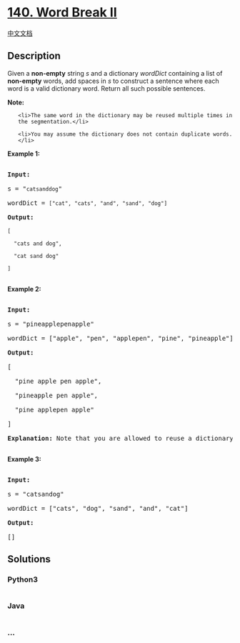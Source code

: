 # [140. Word Break II](https://leetcode.com/problems/word-break-ii)

[中文文档](/solution/0100-0199/0140.Word%20Break%20II/README.md)

## Description
<p>Given a <strong>non-empty</strong> string <em>s</em> and a dictionary <em>wordDict</em> containing a list of <strong>non-empty</strong> words, add spaces in <em>s</em> to construct a sentence where each word is a valid dictionary word.&nbsp;Return all such possible sentences.</p>



<p><strong>Note:</strong></p>



<ul>

	<li>The same word in the dictionary may be reused multiple times in the segmentation.</li>

	<li>You may assume the dictionary does not contain duplicate words.</li>

</ul>



<p><strong>Example 1:</strong></p>



<pre>

<strong>Input:

</strong>s = &quot;<code>catsanddog</code>&quot;

wordDict = <code>[&quot;cat&quot;, &quot;cats&quot;, &quot;and&quot;, &quot;sand&quot;, &quot;dog&quot;]</code>

<strong>Output:

</strong><code>[

&nbsp; &quot;cats and dog&quot;,

&nbsp; &quot;cat sand dog&quot;

]</code>

</pre>



<p><strong>Example 2:</strong></p>



<pre>

<strong>Input:

</strong>s = &quot;pineapplepenapple&quot;

wordDict = [&quot;apple&quot;, &quot;pen&quot;, &quot;applepen&quot;, &quot;pine&quot;, &quot;pineapple&quot;]

<strong>Output:

</strong>[

&nbsp; &quot;pine apple pen apple&quot;,

&nbsp; &quot;pineapple pen apple&quot;,

&nbsp; &quot;pine applepen apple&quot;

]

<strong>Explanation:</strong> Note that you are allowed to reuse a dictionary word.

</pre>



<p><strong>Example 3:</strong></p>



<pre>

<strong>Input:

</strong>s = &quot;catsandog&quot;

wordDict = [&quot;cats&quot;, &quot;dog&quot;, &quot;sand&quot;, &quot;and&quot;, &quot;cat&quot;]

<strong>Output:

</strong>[]</pre>




## Solutions


<!-- tabs:start -->

### **Python3**

```python

```

### **Java**

```java

```

### **...**
```

```

<!-- tabs:end -->